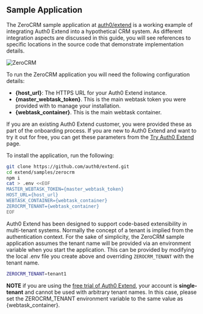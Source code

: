 ## Sample Application

The ZeroCRM sample application at [auth0/extend](https://github.com/auth0/extend) is a working example of integrating Auth0 Extend into a hypothetical CRM system. As different integration aspects are discussed in this guide, you will see references to specific locations in the source code that demonstrate implementation details. 

![ZeroCRM](https://cloud.githubusercontent.com/assets/302314/24642275/29822bee-18bb-11e7-943d-2aa9d5b272b1.png)

To run the ZeroCRM application you will need the following configuration details: 

* **{host_url}**: The HTTPS URL for your Auth0 Extend instance. 
* **{master_webtask_token}**. This is the main webtask token you were provided with to manage your installation. 
* **{webtask_container}**. This is the main webtask container. 

If you are an existing Auth0 Extend customer, you were provided these as part of the onboarding process. If you are new to Auth0 Extend and want to try it out for free, you can get these parameters from the [Try Auth0 Extend](https://auth0.com/extend/try) page. 

To install the application, run the following: 

```bash
git clone https://github.com/auth0/extend.git
cd extend/samples/zerocrm
npm i
cat > .env <<EOF
MASTER_WEBTASK_TOKEN={master_webtask_token}
HOST_URL={host_url}
WEBTASK_CONTAINER={webtask_container}
ZEROCRM_TENANT={webtask_container}
EOF
```

Auth0 Extend has been designed to support code-based extensibility in multi-tenant systems. Normally the concept of a tenant is implied from the authentication context. For the sake of simplicity, the ZeroCRM sample application assumes the tenant name will be provided via an environment variable when you start the application. This can be provided by modifying the local .env file you create above and overriding `ZEROCRM_TENANT` with the tenant name. 

```bash
ZEROCRM_TENANT=tenant1
```

**NOTE** if you are using the [free trial of Auth0 Extend](https://auth0.com/extend/try), your account is **single-tenant** and cannot be used with arbitrary tenant names. In this case, please set the ZEROCRM_TENANT environment variable to the same value as {webtask_container}.